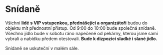 # Snídaně

Všichni **lidé s VIP vstupenkou, přednášející a organizátoři** budou do objektu mít přednostní přístup. Od 9:00 do 10:00 bude společná snídaně. Všechno jídlo bude v sobotu ráno napečené od pekárny, kterou jsme sami vybrali a nabídku předem otestovali. **Bude k dizpozici sladké i slané jídlo.**   
  
Snídaně se uskuteční v malém sále. 

